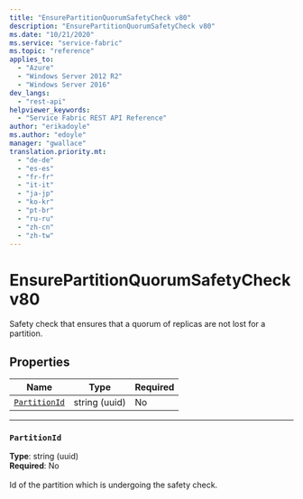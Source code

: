```yaml
---
title: "EnsurePartitionQuorumSafetyCheck v80"
description: "EnsurePartitionQuorumSafetyCheck v80"
ms.date: "10/21/2020"
ms.service: "service-fabric"
ms.topic: "reference"
applies_to: 
  - "Azure"
  - "Windows Server 2012 R2"
  - "Windows Server 2016"
dev_langs: 
  - "rest-api"
helpviewer_keywords: 
  - "Service Fabric REST API Reference"
author: "erikadoyle"
ms.author: "edoyle"
manager: "gwallace"
translation.priority.mt: 
  - "de-de"
  - "es-es"
  - "fr-fr"
  - "it-it"
  - "ja-jp"
  - "ko-kr"
  - "pt-br"
  - "ru-ru"
  - "zh-cn"
  - "zh-tw"
---
```

# EnsurePartitionQuorumSafetyCheck v80

Safety check that ensures that a quorum of replicas are not lost for a partition.

## Properties
| Name | Type | Required |
| --- | --- | --- |
| [`PartitionId`](#partitionid) | string (uuid) | No |

____
### `PartitionId`
__Type__: string (uuid) <br/>
__Required__: No<br/>
<br/>
Id of the partition which is undergoing the safety check.
